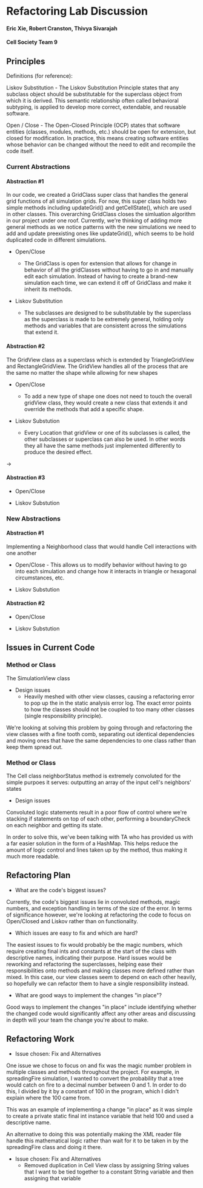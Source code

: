 # Refactoring Lab Discussion
#### Eric Xie, Robert Cranston, Thivya Sivarajah
#### Cell Society Team 9


## Principles

Definitions  (for reference):

Liskov Substitution - The Liskov Substitution Principle states that any subclass object should be substitutable for the superclass object from which it is derived. This semantic relationship often called behavioral subtyping, is applied to develop more correct, extendable, and reusable software.

Open / Close - The Open-Closed Principle (OCP) states that software entities (classes, modules, methods, etc.) should be open for extension, but closed for modification. In practice, this means creating software entities whose behavior can be changed without the need to edit and recompile the code itself.

### Current Abstractions

#### Abstraction #1

In our code, we created a GridClass super class that handles the general grid functions of all simulation grids. For now, this super class holds two simple methods including updateGrid() and getCellState(), which are used in other classes.
This overarching GridClass closes the simluation algorithm in our project under one roof. Currently, we're thinking of adding more general methods
as we notice patterns with the new simulations we need to add and update preexisting ones like updateGrid(), which seems to be hold duplicated code in different simulations.

* Open/Close
  * The GridClass is open for extension that allows for change in behavior of all the gridClasses without having to go in and manually edit each simulation. Instead of having to create a brand-new simulation each time, we can extend it off of GridClass and make it inherit its methods. 

* Liskov Substitution
  * The subclasses are designed to be substitutable by the superclass as the superclass is made to be extremely general, holding only methods and variables that are consistent across the simulations that extend it.



#### Abstraction #2
The GridView class as a superclass which is extended by TriangleGridView and RectangleGridView. 
The GridView handles all of the process that are the same no matter the shape while allowing for new shapes
* Open/Close
  * To add a new type of shape one does not need to touch the overall gridView class, they would 
  create a new class that extends it and override the methods that add a specific shape.

* Liskov Substution
  * Every Location that gridView or one of its subclasses is called, the other subclasses or superclass can also be used. In other words they all have the same methods just implemented differently to produce the desired effect.

-> 

#### Abstraction #3
* Open/Close

* Liskov Substution


### New Abstractions

#### Abstraction #1

Implementing a Neighborhood class that would handle Cell interactions with one another

* Open/Close - This allows us to modify behavior without having to go into each simulation and change how it interacts in 
triangle or hexagonal circumstances, etc.

* Liskov Substution

#### Abstraction #2

* Open/Close

* Liskov Substution



## Issues in Current Code

### Method or Class

The SimulationView class

* Design issues 
  * Heavily meshed with other view classes, causing a refactoring error to pop up the in the static analysis error log. The exact error points to how the classes should not be coupled to too many other classes (single responsibility principle).

We're looking at solving this problem by going through and refactoring the view classes with a fine tooth comb, separating out identical dependencies and moving ones that have the same dependencies to one class rather than keep them spread out.

### Method or Class

The Cell class neighborStatus method is extremely convoluted for the simple purpoes it serves: outputting an array of the input cell's neighbors' states

* Design issues

Convoluted logic statements result in a poor flow of control where we're stacking if statements on top of each other, performing a boundaryCheck on each neighbor and getting its state.

In order to solve this, we've been talking with TA who has provided us with a far easier solution in the form of a HashMap. This helps reduce the amount of logic control and lines taken up by the method, thus making it much more readable.



## Refactoring Plan

* What are the code's biggest issues?

Currently, the code's biggest issues lie in convoluted methods, magic numbers, and exception handling in terms of the size of the error. In terms of significance however, we're looking at refactoring the code to focus on Open/Closed and Liskov rather than on functionality.

* Which issues are easy to fix and which are hard?

The easiest issues to fix would probably be the magic numbers, which require creating final ints and constants at the start of the class with descriptive names, indicating their purpose. Hard issues would be reworking and refactoring the superclasses, helping ease their responsibilities onto methods
and making classes more defined rather than mixed. In this case, our view classes seem to depend on each other heavily, so hopefully we can refactor them to have a single responsibility instead. 

* What are good ways to implement the changes "in place"?

Good ways to implement the changes "in place" include identifying whether the changed code would significantly affect any other areas and discussing in depth will your team the change you're about to make.



## Refactoring Work

* Issue chosen: Fix and Alternatives

One issue we chose to focus on and fix was the magic number problem in multiple classes and methods throughout the project. For example, in spreadingFire simulation, I 
wanted to convert the probability that a tree would catch on fire to a decimal number between 0 and 1. In order to do this, I divided by it by a constant of 100 in the program, which I didn't explain
where the 100 came from. 

This was an example of implementing a change "in place" as it was simple to create a private static final int instance variable that held 100 and used a descriptive name.

An alternative to doing this was potentially making the XML reader file handle this mathematical logic rather than wait for it to be taken in by the spreadingFire class and doing it there.


* Issue chosen: Fix and Alternatives
  * Removed duplication in Cell View class by assigning String values that I want to be tied 
  together to a constant String variable and then assigning that variable